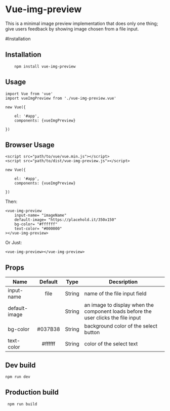 # Vue-img-preview

 This is a minimal image preview implementation that does only one thing; give users feedback by showing image chosen from a file input.

#Installation


## Installation

```
	npm install vue-img-preview
```

## Usage

```
import Vue from 'vue'
import vueImgPreview from './vue-img-preview.vue'

new Vue({
	
	el: '#app',
  	components: {vueImgPreview}

})
```

## Browser Usage

```
<script src="path/to/vue/vue.min.js"></script>
<script src="path/to/dist/vue-img-preview.js"></script>

new Vue({

  	el: '#app',
	components: {vueImgPreview}

})
```

 Then:

```
<vue-img-preview
	input-name= "imageName"
	default-image= "https://placehold.it/350x150"
	bg-color= "#ffffff"
	text-color= "#000000"
></vue-img-preview>
```

Or Just:

```
<vue-img-preview></vue-img-preview>

```

## Props

| Name | Default | Type | Decsription |
|------|:--------:|------|-------------|
| input-name | file |String| name of the file input field
| default-image |  |String| an image to display when the component loads before the user clicks the file input
| bg-color | #037B38 |String| background color of the select button
| text-color | #ffffff | String| color of the select text
 

## Dev  build 

``` 
npm run dev
```

## Production build

```
 npm run build
```